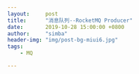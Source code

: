 ```yaml
---
layout:     post
title:      "消息队列--RocketMQ Producer"
date:       2019-10-28 15:00:00 +0800
author:     "simba"
header-img: "img/post-bg-miui6.jpg"
tags:
    - MQ

---
```



